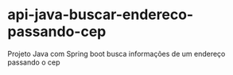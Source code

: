 # api-java-buscar-endereco-passando-cep
Projeto Java com Spring boot busca informações de um endereço passando o cep
